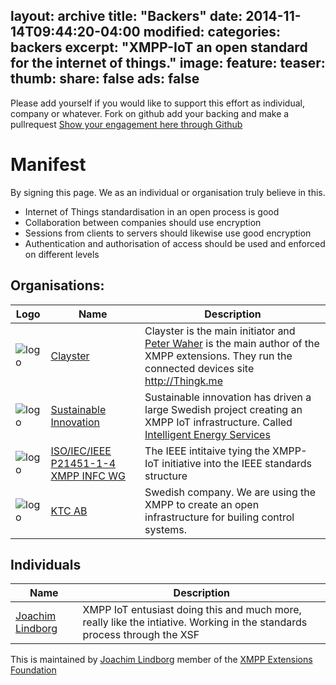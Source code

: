 layout: archive
title: "Backers"
date: 2014-11-14T09:44:20-04:00
modified:
categories: backers
excerpt: "XMPP-IoT an open standard for the internet of things."
image:
  feature:
  teaser:
  thumb:
share: false
ads: false
---

Please add yourself if you would like to support this effort as individual, company or whatever. Fork on github add your backing and make a pullrequest
 <a href="https://github.com/xmpp-iot/xmpp-iot.github.io/blob/master/backers/index.md" class="btn">Show your engagement here through Github</a>

# Manifest
By signing this page. We as an individual or organisation truly believe in this.

- Internet of Things standardisation in an open process is good
- Collaboration between companies should use encryption
- Sessions from clients to servers should likewise use good encryption
- Authentication and authorisation of access should be used and enforced on different levels

## Organisations:

Logo| Name | Description
 -------------| ------------- | ----------- 
![logo](http://new.clayster.com/wordpress/wp-content/uploads/2014/05/clayster_vertical_gray_RGB-e1403601813494.png) | [Clayster](http://clayster.com) |Clayster is the main initiator and [Peter Waher](https://cl.linkedin.com/in/peterwaher) is the main author of the XMPP extensions. They run the connected devices site http://Thingk.me
![logo](http://www.sust.se/wp-content/uploads/2014/06/header-logo.png) | [Sustainable Innovation](http://sust.se) |Sustainable innovation has driven a large Swedish project creating an XMPP IoT infrastructure. Called [Intelligent Energy Services](http://iea.sust.se)
![logo](http://www.sensei-iot.org/images/Sensei-IOT-XMPP.jpg) | [ISO/IEC/IEEE P21451-1-4 XMPP INFC WG](http://www.sensei-iot.org) | The IEEE intitaive tying the XMPP-IoT initiative into the IEEE standards structure
![logo](http://www.ktc.se/wp-content/themes/2012-ktc/img/logo.png) | [KTC AB](http://ktc.se) | Swedish company. We are using the XMPP to create an open infrastructure for builing control systems.


## Individuals

Name | Description
 ------------- | ----------- 
 [Joachim Lindborg](https://se.linkedin.com/in/joachimlindborg/) | XMPP IoT entusiast doing this and much more, really like the intiative. Working in the standards process through the XSF



This is maintained by [Joachim Lindborg](http://lsys.se/)  member of the  [XMPP Extensions Foundation](http://xmpp.org/about-xmpp/xsf/xsf-member-list/)
